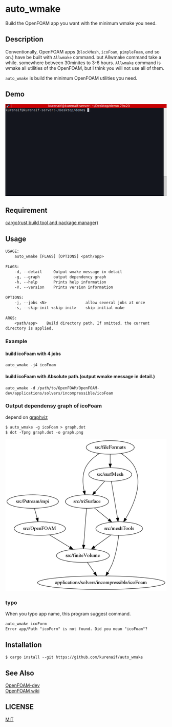 # auto_wmake

Build the OpenFOAM app you want with the minimum wmake you need.


## Description

Conventionally, OpenFOAM apps (`blockMesh`, `icoFoam`, `pimpleFoam`, and so on.) have be built with `Allwmake` command.
but Allwmake command take a while. somewhere between 30minites to 3-6 hours.
`Allwmake` command is wmake all utilities of the OpenFOAM, 
but I think you will not use all of them.

`auto_wmake` is build the minimum OpenFOAM utilities you need.

## Demo

![](./tty.gif)

## Requirement

[cargo(rust build tool and package manager)](https://rust-lang-ja.github.io/the-rust-programming-language-ja/1.6/book/getting-started.html)

## Usage

```
USAGE:
    auto_wmake [FLAGS] [OPTIONS] <path/app>

FLAGS:
    -d, --detail     Output wmake message in detail
    -g, --graph      output dependency graph
    -h, --help       Prints help information
    -V, --version    Prints version information

OPTIONS:
    -j, --jobs <N>                 allow several jobs at once
    -s, --skip-init <skip-init>    skip initial make

ARGS:
    <path/app>    Build directory path. If omitted, the current directory is applied.
```

### Example

#### build icoFoam with 4 jobs

```
auto_wmake -j4 icoFoam
```

#### build icoFoam with Absolute path.(output wmake message in detail.)

```
auto_wmake -d /path/to/OpenFOAM/OpenFOAM-dev/applications/solvers/incompressible/icoFoam
```

### Output dependensy graph of icoFoam

depend on [graphviz](http://www.graphviz.org/)

```
$ auto_wmake -g icoFoam > graph.dot
$ dot -Tpng graph.dot -o graph.png
```

![](./graph.png)

### typo

When you typo app name, this program suggest command.

```
auto_wmake icoForm
Error app/Path "icoForm" is not found. Did you mean "icoFoam"?
```


## Installation

```
$ cargo install --git https://github.com/kurenaif/auto_wmake
```

## See Also

[OpenFOAM-dev](https://github.com/OpenFOAM/OpenFOAM-dev)  
[OpenFOAM wiki](http://openfoamwiki.net/index.php/Installation)

## LICENSE

[MIT](./LICENSE)
